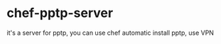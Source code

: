 chef-pptp-server
================

it's a server for pptp, you can use chef automatic install pptp, use VPN
